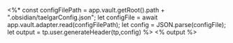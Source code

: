 <%* 
const configFilePath = app.vault.getRoot().path + ".obsidian/taelgarConfig.json";
let configFile = await app.vault.adapter.read(configFilePath);
let config = JSON.parse(configFile);
let output = tp.user.generateHeader(tp,config) 
%>
<% output %>
